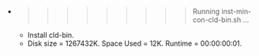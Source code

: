 * >>>>>>>>> Running inst-min-con-cld-bin.sh ...
  * Install cld-bin.
  * Disk size = 1267432K. Space Used = 12K. Runtime = 00:00:00:01.
